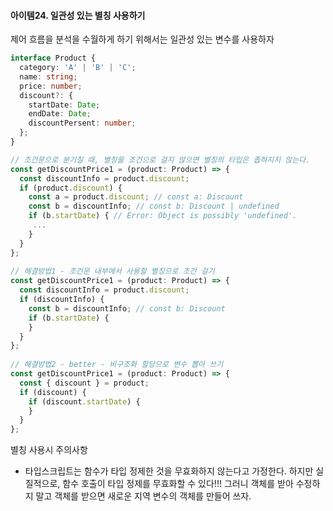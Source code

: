 #### 아이템24. 일관성 있는 별칭 사용하기

제어 흐름을 분석을 수월하게 하기 위해서는 일관성 있는 변수를 사용하자

```typescript
interface Product {
  category: 'A' | 'B' | 'C';
  name: string;
  price: number;
  discount?: {
    startDate: Date;
    endDate: Date;
    discountPersent: number;
  };
}

// 조건문으로 분기칠 때, 별칭을 조건으로 걸지 않으면 별칭의 타입은 좁혀지지 않는다.
const getDiscountPrice1 = (product: Product) => {
  const discountInfo = product.discount; 
  if (product.discount) {
    const a = product.discount; // const a: Discount
    const b = discountInfo; // const b: Discount | undefined
    if (b.startDate) { // Error: Object is possibly 'undefined'.
     ... 
    }
  }
};
  
// 해결방법1 - 조건문 내부에서 사용할 별칭으로 조건 걸기
const getDiscountPrice1 = (product: Product) => {
  const discountInfo = product.discount;
  if (discountInfo) {
    const b = discountInfo; // const b: Discount
    if (b.startDate) {
    }
  }
};
  
// 해결방법2 - better - 비구조화 할당으로 변수 뽑아 쓰기
const getDiscountPrice1 = (product: Product) => {
  const { discount } = product;
  if (discount) {
    if (discount.startDate) {
    }
  }
};
```



별칭 사용시 주의사항

* 타입스크립트는 함수가 타입 정제한 것을 무효화하지 않는다고 가정한다.  하지만 실질적으로, 함수 호출이 타입 정제를 무효화할 수 있다!!! 그러니 객체를 받아 수정하지 말고 객체를 받으면 새로운 지역 변수의 객체를 만들어 쓰자.